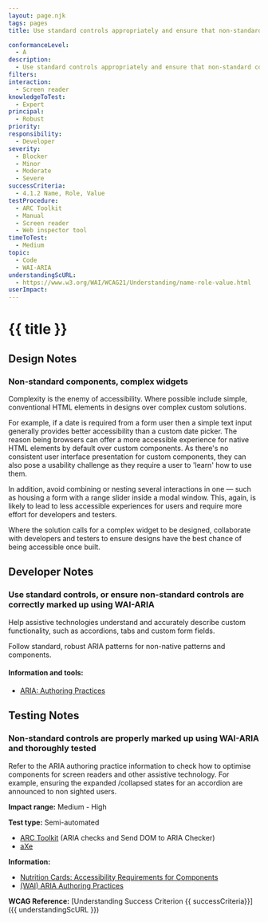 ```yaml
---
layout: page.njk
tags: pages
title: Use standard controls appropriately and ensure that non-standard controls are properly marked up using WAI-ARIA and throughly tested

conformanceLevel:
  - A
description:
  - Use standard controls appropriately and ensure that non-standard controls are properly marked up using WAI-ARIA and throughly tested
filters:
interaction:
  - Screen reader
knowledgeToTest:
  - Expert
principal:
  - Robust
priority:
responsibility:
  - Developer
severity:
  - Blocker
  - Minor
  - Moderate
  - Severe
successCriteria:
  - 4.1.2 Name, Role, Value
testProcedure:
  - ARC Toolkit
  - Manual
  - Screen reader
  - Web inspector tool
timeToTest:
  - Medium
topic:
  - Code
  - WAI-ARIA
understandingScURL:
  - https://www.w3.org/WAI/WCAG21/Understanding/name-role-value.html
userImpact:
---
```


# {{ title }}

## Design Notes

### Non-standard components, complex widgets

Complexity is the enemy of accessibility. Where possible include simple, conventional HTML elements in designs over complex custom solutions.

For example, if a date is required from a form user then a simple text input generally provides better accessibility than a custom date picker. The reason being browsers can offer a more accessible experience for native HTML elements by default over custom components. As there's no consistent user interface presentation for custom components, they can also pose a usability challenge as they require a user to 'learn' how to use them.

In addition, avoid combining or nesting several interactions in one — such as housing a form with a range slider inside a modal window. This, again, is likely to lead to less accessible experiences for users and require more effort for developers and testers.

Where the solution calls for a complex widget to be designed, collaborate with developers and testers to ensure designs have the best chance of being accessible once built.

## Developer Notes

### Use standard controls, or ensure non-standard controls are correctly marked up using WAI-ARIA

Help assistive technologies understand and accurately describe custom functionality, such as accordions, tabs and custom form fields.

Follow standard, robust ARIA patterns for non-native patterns and components.

#### Information and tools:

- [ARIA: Authoring Practices](https://www.w3.org/TR/wai-aria-1.1/)

## Testing Notes

### Non-standard controls are properly marked up using WAI-ARIA and thoroughly tested

Refer to the ARIA authoring practice information to check how to optimise components for screen readers and other assistive technology. For example, ensuring the expanded /collapsed states for an accordion are announced to non sighted users.

**Impact range:** Medium - High

**Test type:** Semi-automated

- [ARC Toolkit](https://www.paciellogroup.com/toolkit/) (ARIA checks and Send DOM to ARIA Checker)
- [aXe](https://www.deque.com/axe/)

**Information:**

- [Nutrition Cards: Accessibility Requirements for Components](https://davatron5000.github.io/a11y-nutrition-cards/)
- [(WAI) ARIA Authoring Practices](https://www.w3.org/TR/wai-aria-practices-1.2/)

**WCAG Reference:** [Understanding Success Criterion {{ successCriteria}}]({{ understandingScURL }})
